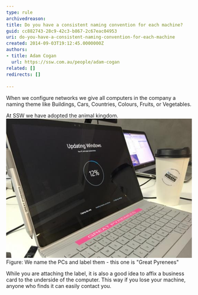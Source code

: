 ```yaml
---
type: rule
archivedreason: 
title: Do you have a consistent naming convention for each machine?
guid: cc882743-28c9-42c3-b867-2c67eac04953
uri: do-you-have-a-consistent-naming-convention-for-each-machine
created: 2014-09-03T19:12:45.0000000Z
authors:
- title: Adam Cogan
  url: https://ssw.com.au/people/adam-cogan
related: []
redirects: []

---
```


When we configure networks we give all computers in the company a naming theme like Buildings, Cars, Countries, Colours, Fruits, or Vegetables.

<!--endintro-->

At SSW we have adopted the animal kingdom.
![](SSW-computer-Great-Pyrenees.jpeg)
Figure: We name the PCs and label them - this one is "Great Pyrenees"

While you are attaching the label, it is also a good idea to affix a business card to the underside of the computer. This way if you lose your machine, anyone who finds it can easily contact you.
